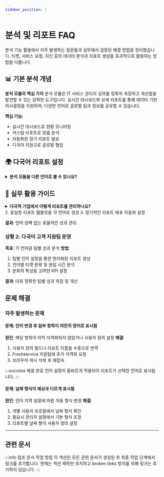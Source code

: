 ```yaml
---
sidebar_position: 1
---
```


# 분석 및 리포트 FAQ

분석 기능 활용에서 자주 발생하는 질문들과 실무에서 검증된 해결 방법을 정리했습니다. 티켓, 서비스 요청, 자산 등의 데이터 분석과 리포트 생성을 효과적으로 활용하는 방법을 다룹니다.

## 📊 기본 분석 개념

**분석 모듈의 핵심 가치**
분석 모듈은 IT 서비스 관리의 성과를 정확히 측정하고 개선점을 발견할 수 있는 강력한 도구입니다. 실시간 대시보드와 상세 리포트를 통해 데이터 기반 의사결정을 지원하며, 다양한 언어로 글로벌 팀과 정보를 공유할 수 있습니다.

**핵심 기능:**
- 실시간 대시보드로 현황 모니터링
- 커스텀 리포트로 맞춤 분석
- 자동화된 정기 리포트 발송
- 다국어 지원으로 글로벌 협업

## 🌍 다국어 리포트 설정

<details>
<summary><strong>분석 모듈을 다른 언어로 볼 수 있나요?</strong></summary>

**답변:** 네, 분석 모듈의 기본 리포트를 다양한 언어로 확인할 수 있습니다.

**언어 변경 단계:**
1. **Admin** 메뉴로 이동
2. **General Settings** > **Helpdesk Settings** 선택  
3. **Manage Languages** 클릭
4. 원하는 언어 선택
5. **저장** 버튼 클릭

**결과:** 분석 모듈의 모든 기본 리포트가 선택한 언어로 표시됩니다.

**⚠️ 주의사항:**
- 언어 변경은 Freshservice 전체 인터페이스에 적용됩니다
- 일부 기술 용어는 영어로 유지될 수 있습니다  
- 사용자 정의 리포트 이름은 수동으로 업데이트 필요
- 날짜/숫자 형식도 선택한 지역에 따라 자동 변경

**지원 언어:**
영어, 스페인어, 프랑스어, 독일어, 이탈리아어, 포르투갈어, 네덜란드어, 스웨덴어, 덴마크어, 한국어 등

</details>

## 💼 실무 활용 가이드

<details>
<summary><strong>다국적 기업에서 어떻게 리포트를 관리하나요?</strong></summary>

**시나리오: 글로벌 리포트 관리**
각 지역 관리자가 자국 언어로 리포트를 확인해야 하는 상황

**방법:**
1. 지역별 관리자 계정에 해당 언어 설정
2. 커스텀 리포트는 지역별로 번역본 제작
3. 자동화된 정기 리포트에서 언어별 발송 설정

**효과:** 각 지역의 관리자가 자국 언어로 명확한 분석 정보를 받아 더 나은 의사결정 가능

</details>
2. 동일한 리포트 템플릿을 각 언어로 생성
3. 정기적인 리포트 배포 자동화 설정

**결과**: 언어 장벽 없는 효율적인 성과 관리

### 상황 2: 다국어 고객 지원팀 운영
**목표**: 각 언어권 팀별 성과 분석
**방법**:
1. 팀별 언어 설정을 통한 현지화된 리포트 생성
2. 언어별 티켓 분류 및 응답 시간 분석
3. 문화적 특성을 고려한 KPI 설정

**결과**: 더욱 정확한 팀별 성과 측정 및 개선

## 문제 해결

### 자주 발생하는 문제

#### 문제: 언어 변경 후 일부 항목이 여전히 영어로 표시됨
**원인**: 해당 항목이 아직 지역화되지 않았거나 사용자 정의 설정
**해결**: 
1. 사용자 정의 필드나 리포트 이름을 수동으로 번역
2. Freshservice 지원팀에 추가 지역화 요청
3. 브라우저 캐시 삭제 후 재접속

:::success 해결 완료
언어 설정이 올바르게 적용되어 리포트가 선택한 언어로 표시됩니다.
:::

#### 문제: 날짜 형식이 예상과 다르게 표시됨
**원인**: 언어 지역 설정에 따른 자동 형식 변경
**해결**:
1. 개별 사용자 프로필에서 날짜 형식 확인
2. 필요시 관리자 설정에서 기본 형식 조정
3. 리포트별 날짜 형식 사용자 정의 설정


---

## 관련 문서

:::info 참조 문서 작업 방침
이 섹션은 모든 관련 문서가 생성된 후 최종 작업 단계에서 링크를 추가합니다.
현재는 섹션 제목만 유지하고 broken links 방지를 위해 링크는 추가하지 않습니다.
:::

<!-- 최종 작업 시 아래 형태로 추가:
- [리포트 관리](./reports-management)
- [대시보드 설정](./dashboard-configuration)
- [데이터 분석](./data-analytics)
-->
